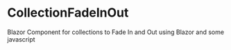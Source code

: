 # CollectionFadeInOut
Blazor Component for collections to Fade In and Out using Blazor and some javascript
